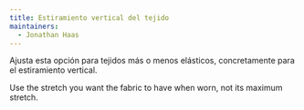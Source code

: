 ```yaml
---
title: Estiramiento vertical del tejido
maintainers:
  - Jonathan Haas
---
```


Ajusta esta opción para tejidos más o menos elásticos, concretamente para el estiramiento vertical.

Use the stretch you want the fabric to have when worn, not its maximum stretch.

